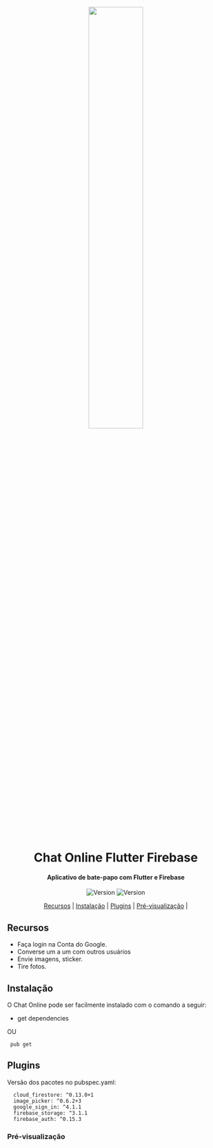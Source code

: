 
<h1 align="center">
  <br>
  <img src="https://i.imgur.com/1fjwbvG.jpg" width="50%"></a>
  <br>
 Chat Online Flutter Firebase
  <br>
</h1>

<h4 align="center">Aplicativo de bate-papo com Flutter e Firebase</h4>

<p align="center">
       <img src="https://img.shields.io/github/languages/count/AnaCarolinaMoreira/Chat-Online-Flutter-Firebase?style=flat-square" alt="Version">
       <img src="https://img.shields.io/github/languages/top/AnaCarolinaMoreira/Chat-Online-Flutter-Firebase" alt="Version">

 

</p>

<p align="center">
  <a href="#recursos">Recursos</a> |
  <a href="#instalação">Instalação</a> |
  <a href="#plugins">Plugins</a> |
  <a href="#pré-visualização">Pré-visualização</a> |
</p>


## Recursos

-  Faça login na Conta do Google.
-   Converse um a um com outros usuários 
-   Envie imagens, sticker.
-   Tire fotos.



## Instalação

O Chat Online pode ser facilmente instalado com o comando a seguir:

- get dependencies 

OU

```shell
 pub get
```

## Plugins

Versão dos pacotes no pubspec.yaml:

```shell
  cloud_firestore: ^0.13.0+1
  image_picker: ^0.6.2+3
  google_sign_in: ^4.1.1
  firebase_storage: ^3.1.1
  firebase_auth: ^0.15.3
```


### Pré-visualização





